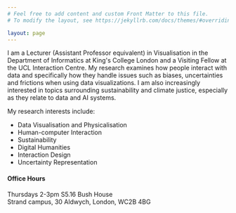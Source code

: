 ```yaml
---
# Feel free to add content and custom Front Matter to this file.
# To modify the layout, see https://jekyllrb.com/docs/themes/#overriding-theme-defaults

layout: page
---
```



I am a Lecturer (Assistant Professor equivalent) in Visualisation in the Department of Informatics at King's College London and a Visiting Fellow at the UCL Interaction Centre. My research examines how people interact with data and specifically how they handle issues such as biases, uncertainties and frictions when using data visualizations. I am also increasingly interested in topics surrounding sustainability and climate justice, especially as they relate to data and AI systems.

My research interests include:

- Data Visualisation and Physicalisation
- Human-computer Interaction
- Sustainability
- Digital Humanities
- Interaction Design
- Uncertainty Representation


#### **Office Hours**
Thursdays 2-3pm 
S5.16 Bush House  
Strand campus, 30 Aldwych, London, WC2B 4BG